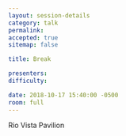 ```yaml
---
layout: session-details
category: talk
permalink:
accepted: true
sitemap: false

title: Break

presenters:
difficulty:

date: 2018-10-17 15:40:00 -0500
room: full
---
```

Rio Vista Pavilion
